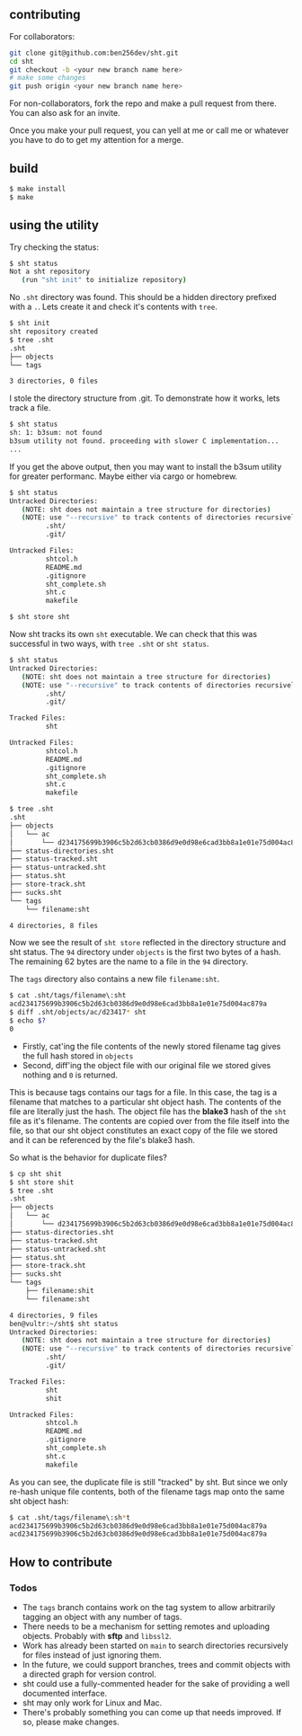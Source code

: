 ## contributing

For collaborators:

```bash
git clone git@github.com:ben256dev/sht.git
cd sht
git checkout -b <your new branch name here>
# make some changes
git push origin <your new branch name here>
```

For non-collaborators, fork the repo and make a pull request from there. You can also ask for an invite.

Once you make your pull request, you can yell at me or call me or whatever you have to do to get my attention for a merge.

## build

```bash
$ make install
$ make
```

## using the utility

Try checking the status:
```bash
$ sht status
Not a sht repository
   (run "sht init" to initialize repository)
```

No ``.sht`` directory was found. This should be a hidden directory prefixed with a ``.``. Lets create it and check it's contents with ``tree``.

```bash
$ sht init
sht repository created
$ tree .sht
.sht
├── objects
└── tags

3 directories, 0 files
```

I stole the directory structure from .git. To demonstrate how it works, lets track a file.

```bash
$ sht status
sh: 1: b3sum: not found
b3sum utility not found. proceeding with slower C implementation...
...
```

If you get the above output, then you may want to install the b3sum utility for greater performanc. Maybe either via cargo or homebrew.

```bash
$ sht status
Untracked Directories:
   (NOTE: sht does not maintain a tree structure for directories)
   (NOTE: use "--recursive" to track contents of directories recursively)
         .sht/
         .git/

Untracked Files:
         shtcol.h
         README.md
         .gitignore
         sht_complete.sh
         sht.c
         makefile

$ sht store sht
```
Now sht tracks its own ``sht`` executable. We can check that this was successful in two ways, with ``tree .sht`` or ``sht status``.

```bash
$ sht status
Untracked Directories:
   (NOTE: sht does not maintain a tree structure for directories)
   (NOTE: use "--recursive" to track contents of directories recursively)
         .sht/
         .git/

Tracked Files:
         sht

Untracked Files:
         shtcol.h
         README.md
         .gitignore
         sht_complete.sh
         sht.c
         makefile

$ tree .sht
.sht
├── objects
│   └── ac
│       └── d234175699b3906c5b2d63cb0386d9e0d98e6cad3bb8a1e01e75d004ac879a
├── status-directories.sht
├── status-tracked.sht
├── status-untracked.sht
├── status.sht
├── store-track.sht
├── sucks.sht
└── tags
    └── filename:sht

4 directories, 8 files
```

Now we see the result of ``sht store`` reflected in the directory structure and sht status. The ``94`` directory under ``objects`` is the first two bytes of a hash. The remaining 62 bytes are the name to a file in the ``94`` directory.

The ``tags`` directory also contains a new file ``filename:sht``.

```bash
$ cat .sht/tags/filename\:sht 
acd234175699b3906c5b2d63cb0386d9e0d98e6cad3bb8a1e01e75d004ac879a
$ diff .sht/objects/ac/d23417* sht
$ echo $?
0
```

- Firstly, cat'ing the file contents of the newly stored filename tag gives the full hash stored in ``objects``
- Second, diff'ing the object file with our original file we stored gives nothing and ``0`` is returned.

This is because tags contains our tags for a file. In this case, the tag is a filename that matches to a particular sht object hash. The contents of the file are literally just the hash. The object file has the **blake3** hash of the ``sht`` file as it's filename. The contents are copied over from the file itself into the file, so that our sht object constitutes an exact copy of the file we stored and it can be referenced by the file's blake3 hash.

So what is the behavior for duplicate files?

```bash
$ cp sht shit
$ sht store shit
$ tree .sht
.sht
├── objects
│   └── ac
│       └── d234175699b3906c5b2d63cb0386d9e0d98e6cad3bb8a1e01e75d004ac879a
├── status-directories.sht
├── status-tracked.sht
├── status-untracked.sht
├── status.sht
├── store-track.sht
├── sucks.sht
└── tags
    ├── filename:shit
    └── filename:sht

4 directories, 9 files
ben@vultr:~/sht$ sht status
Untracked Directories:
   (NOTE: sht does not maintain a tree structure for directories)
   (NOTE: use "--recursive" to track contents of directories recursively)
         .sht/
         .git/

Tracked Files:
         sht
         shit

Untracked Files:
         shtcol.h
         README.md
         .gitignore
         sht_complete.sh
         sht.c
         makefile

```

As you can see, the duplicate file is still "tracked" by sht. But since we only re-hash unique file contents, both of the filename tags map onto the same sht object hash:

```bash
$ cat .sht/tags/filename\:sh*t
acd234175699b3906c5b2d63cb0386d9e0d98e6cad3bb8a1e01e75d004ac879a
acd234175699b3906c5b2d63cb0386d9e0d98e6cad3bb8a1e01e75d004ac879a
```

## How to contribute

### Todos

- The ``tags`` branch contains work on the tag system to allow arbitrarily tagging an object with any number of tags.
- There needs to be a mechanism for setting remotes and uploading objects. Probably with **sftp** and ``libssl2``.
- Work has already been started on ``main`` to search directories recursively for files instead of just ignoring them.
- In the future, we could support branches, trees and commit objects with a directed graph for version control.
- sht could use a fully-commented header for the sake of providing a well documented interface.
- sht may only work for Linux and Mac.
- There's probably something you can come up that needs improved. If so, please make changes.
